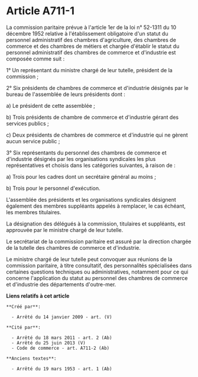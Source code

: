 # Article A711-1

La commission paritaire prévue à l'article 1er de la loi n° 52-1311 du 10 décembre 1952 relative à l'établissement
obligatoire d'un statut du personnel administratif des chambres d'agriculture, des chambres de commerce et des chambres de
métiers et chargée d'établir le statut du personnel administratif des chambres de commerce et d'industrie est composée comme
suit :

1° Un représentant du ministre chargé de leur tutelle, président de la commission ;

2° Six présidents de chambres de commerce et d'industrie désignés par le bureau de l'assemblée de leurs présidents dont :

a) Le président de cette assemblée ;

b) Trois présidents de chambre de commerce et d'industrie gérant des services publics ;

c) Deux présidents de chambres de commerce et d'industrie qui ne gèrent aucun service public ;

3° Six représentants du personnel des chambres de commerce et d'industrie désignés par les organisations syndicales les plus
représentatives et choisis dans les catégories suivantes, à raison de :

a) Trois pour les cadres dont un secrétaire général au moins ;

b) Trois pour le personnel d'exécution.

L'assemblée des présidents et les organisations syndicales désignent également des membres suppléants appelés à remplacer, le
cas échéant, les membres titulaires.

La désignation des délégués à la commission, titulaires et suppléants, est approuvée par le ministre chargé de leur tutelle.

Le secrétariat de la commission paritaire est assuré par la direction chargée de la tutelle des chambres de commerce et
d'industrie.

Le ministre chargé de leur tutelle peut convoquer aux réunions de la commission paritaire, à titre consultatif, des
personnalités spécialisées dans certaines questions techniques ou administratives, notamment pour ce qui concerne
l'application du statut au personnel des chambres de commerce et d'industrie des départements d'outre-mer.

**Liens relatifs à cet article**

	**Créé par**:

	  - Arrêté du 14 janvier 2009 - art. (V)

	**Cité par**:

	  - Arrêté du 18 mars 2011 - art. 2 (Ab)
	  - Arrêté du 25 juin 2013 (V)
	  - Code de commerce - art. A711-2 (Ab)

	**Anciens textes**:

	  - Arrêté du 19 mars 1953 - art. 1 (Ab)
